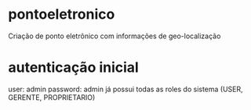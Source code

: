 # pontoeletronico
Criação de ponto eletrônico com informações de geo-localização
# autenticação inicial
  user: admin
  password: admin
 já possui todas as roles do sistema (USER, GERENTE, PROPRIETARIO)
